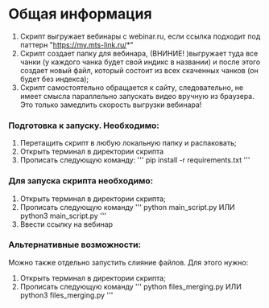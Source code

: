 # Общая информация
1) Скрипт выгружает вебинары с webinar.ru, если ссылка подходит под паттерн "https://my.mts-link.ru/*"
2) Скрипт создает папку для вебинара, (ВНИНИЕ! )выгружает туда все чанки (у каждого чанка будет свой индикс в названии) 
и после этого создает новый файл, который состоит из всех скаченных чанков (он будет без индекса);
3) Скрипт самостоятельно обращается к сайту, следовательно, не имеет смысла параллельно запускать
видео вручную из браузера. Это только замедлить скорость выгрузки вебинара!

### Подготовка к запуску. Необходимо:
1) Перетащить скрипт в любую локальную папку и распаковать;
2) Открыть терминал в директории скрипта
3) Прописать следующую команду:
'''
 pip install -r requirements.txt
'''

### Для запуска скрипта необходимо:
1) Открыть терминал в директории скрипта;
2) Прописать следующую команду
'''
python main_script.py ИЛИ python3 main_script.py
'''
3) Ввести ссылку на вебинар

### Альтернативные возможности:
Можно также отдельно запустить слияние файлов. Для этого нужно:
1) Открыть терминал в директории скрипта;
2) Прописать следующую команду
'''
python files_merging.py ИЛИ python3 files_merging.py
'''

   